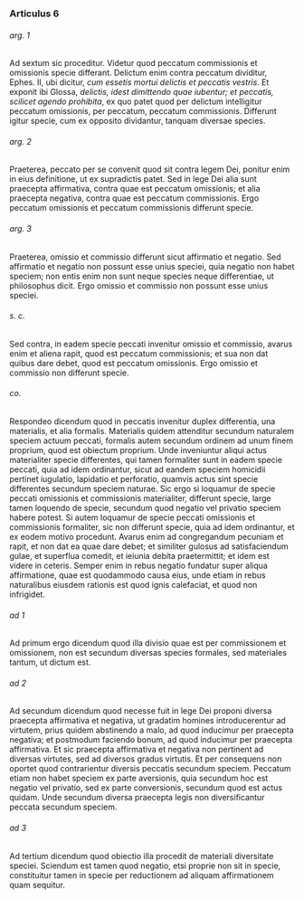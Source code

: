 ### Articulus 6

###### arg. 1
Ad sextum sic proceditur. Videtur quod peccatum commissionis et omissionis specie differant. Delictum enim contra peccatum dividitur, Ephes. II, ubi dicitur, *cum essetis mortui delictis et peccatis vestris*. Et exponit ibi Glossa, *delictis, idest dimittendo quae iubentur; et peccatis, scilicet agendo prohibita*, ex quo patet quod per delictum intelligitur peccatum omissionis, per peccatum, peccatum commissionis. Differunt igitur specie, cum ex opposito dividantur, tanquam diversae species.

###### arg. 2
Praeterea, peccato per se convenit quod sit contra legem Dei, ponitur enim in eius definitione, ut ex supradictis patet. Sed in lege Dei alia sunt praecepta affirmativa, contra quae est peccatum omissionis; et alia praecepta negativa, contra quae est peccatum commissionis. Ergo peccatum omissionis et peccatum commissionis differunt specie.

###### arg. 3
Praeterea, omissio et commissio differunt sicut affirmatio et negatio. Sed affirmatio et negatio non possunt esse unius speciei, quia negatio non habet speciem; non entis enim non sunt neque species neque differentiae, ut philosophus dicit. Ergo omissio et commissio non possunt esse unius speciei.

###### s. c.
Sed contra, in eadem specie peccati invenitur omissio et commissio, avarus enim et aliena rapit, quod est peccatum commissionis; et sua non dat quibus dare debet, quod est peccatum omissionis. Ergo omissio et commissio non differunt specie.

###### co.
Respondeo dicendum quod in peccatis invenitur duplex differentia, una materialis, et alia formalis. Materialis quidem attenditur secundum naturalem speciem actuum peccati, formalis autem secundum ordinem ad unum finem proprium, quod est obiectum proprium. Unde inveniuntur aliqui actus materialiter specie differentes, qui tamen formaliter sunt in eadem specie peccati, quia ad idem ordinantur, sicut ad eandem speciem homicidii pertinet iugulatio, lapidatio et perforatio, quamvis actus sint specie differentes secundum speciem naturae. Sic ergo si loquamur de specie peccati omissionis et commissionis materialiter, differunt specie, large tamen loquendo de specie, secundum quod negatio vel privatio speciem habere potest. Si autem loquamur de specie peccati omissionis et commissionis formaliter, sic non differunt specie, quia ad idem ordinantur, et ex eodem motivo procedunt. Avarus enim ad congregandum pecuniam et rapit, et non dat ea quae dare debet; et similiter gulosus ad satisfaciendum gulae, et superflua comedit, et ieiunia debita praetermittit; et idem est videre in ceteris. Semper enim in rebus negatio fundatur super aliqua affirmatione, quae est quodammodo causa eius, unde etiam in rebus naturalibus eiusdem rationis est quod ignis calefaciat, et quod non infrigidet.

###### ad 1
Ad primum ergo dicendum quod illa divisio quae est per commissionem et omissionem, non est secundum diversas species formales, sed materiales tantum, ut dictum est.

###### ad 2
Ad secundum dicendum quod necesse fuit in lege Dei proponi diversa praecepta affirmativa et negativa, ut gradatim homines introducerentur ad virtutem, prius quidem abstinendo a malo, ad quod inducimur per praecepta negativa; et postmodum faciendo bonum, ad quod inducimur per praecepta affirmativa. Et sic praecepta affirmativa et negativa non pertinent ad diversas virtutes, sed ad diversos gradus virtutis. Et per consequens non oportet quod contrarientur diversis peccatis secundum speciem. Peccatum etiam non habet speciem ex parte aversionis, quia secundum hoc est negatio vel privatio, sed ex parte conversionis, secundum quod est actus quidam. Unde secundum diversa praecepta legis non diversificantur peccata secundum speciem.

###### ad 3
Ad tertium dicendum quod obiectio illa procedit de materiali diversitate speciei. Sciendum est tamen quod negatio, etsi proprie non sit in specie, constituitur tamen in specie per reductionem ad aliquam affirmationem quam sequitur.


